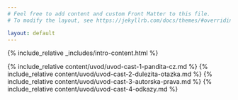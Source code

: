 ```yaml
---
# Feel free to add content and custom Front Matter to this file.
# To modify the layout, see https://jekyllrb.com/docs/themes/#overriding-theme-defaults

layout: default
---
```


{% include_relative _includes/intro-content.html %}

{% include_relative content/uvod/uvod-cast-1-pandita-cz.md %}
{% include_relative content/uvod/uvod-cast-2-dulezita-otazka.md %}
{% include_relative content/uvod/uvod-cast-3-autorska-prava.md %}
{% include_relative content/uvod/uvod-cast-4-odkazy.md %}
